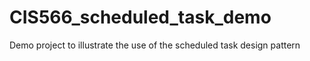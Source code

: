 # CIS566_scheduled_task_demo
Demo project to illustrate the use of the scheduled task design pattern
